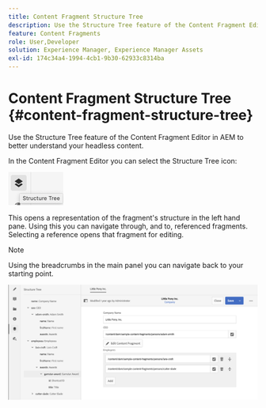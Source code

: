 ```yaml
---
title: Content Fragment Structure Tree
description: Use the Structure Tree feature of the Content Fragment Editor in AEM to better understand your headless content.
feature: Content Fragments
role: User,Developer
solution: Experience Manager, Experience Manager Assets
exl-id: 174c34a4-1994-4cb1-9b30-62933c8314ba
---
```

# Content Fragment Structure Tree {#content-fragment-structure-tree}

Use the Structure Tree feature of the Content Fragment Editor in AEM to better understand your headless content.

In the Content Fragment Editor you can select the Structure Tree icon:

![Content Fragment Structure Tree](assets/cfm-structuretree-01.png)

This opens a representation of the fragment's structure in the left hand pane. Using this you can navigate through, and to, referenced fragments. Selecting a reference opens that fragment for editing.

>[!NOTE]
>
>Using the breadcrumbs in the main panel you can navigate back to your starting point.

![Content Fragment Structure Tree](assets/cfm-structuretree-02.png)
